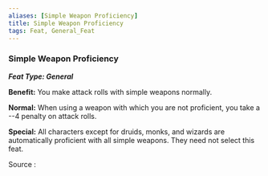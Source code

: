 ```yaml
---
aliases: [Simple Weapon Proficiency]
title: Simple Weapon Proficiency
tags: Feat, General_Feat
---
```

### Simple Weapon Proficiency 
***Feat Type: General***

**Benefit:** You make attack rolls with simple weapons normally.

**Normal:** When using a weapon with which you are not proficient, you
take a --4 penalty on attack rolls.

**Special:** All characters except for druids, monks, and wizards are
automatically proficient with all simple weapons. They need not select
this feat.

Source :